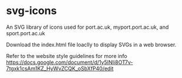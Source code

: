 # svg-icons
An SVG library of icons used for port.ac.uk, myport.port.ac.uk, and sport.port.ac.uk

Download the index.html file loaclly to display SVGs in a web browser.

Refer to the website style guidelines for more info
https://docs.google.com/document/d/1y5INIi8OT7v-7tgxk1csAm1KZ_HyWvZCQK_oSbXfP40/edit
